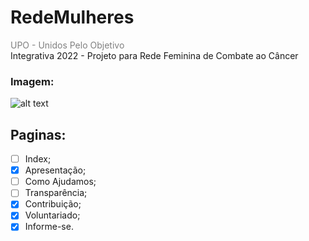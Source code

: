# RedeMulheres
<span style="color:gray">UPO - Unidos Pelo Objetivo</span>
<br/>
Integrativa 2022 - Projeto para Rede Feminina de Combate ao Câncer 

### Imagem:
![alt text](https://i.imgur.com/EnlzApk.png)

## Paginas:

- [ ] Index;
- [x] Apresentação;
- [ ] Como Ajudamos;
- [ ] Transparência;
- [x] Contribuição;
- [x] Voluntariado;
- [x] Informe-se.
